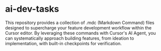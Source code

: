 # ai-dev-tasks
This repository provides a collection of .mdc (Markdown Command) files designed to supercharge your feature development workflow within the Cursor editor. By leveraging these commands with Cursor's AI Agent, you can systematically approach building features, from ideation to implementation, with built-in checkpoints for verification.
